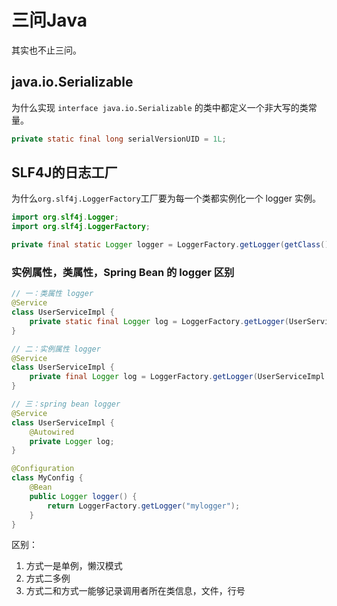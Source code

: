 # 三问Java


其实也不止三问。

## java.io.Serializable

为什么实现 `interface java.io.Serializable` 的类中都定义一个非大写的类常量。

```java
private static final long serialVersionUID = 1L;
```

## SLF4J的日志工厂

为什么`org.slf4j.LoggerFactory`工厂要为每一个类都实例化一个 logger 实例。

```java
import org.slf4j.Logger;
import org.slf4j.LoggerFactory;

private final static Logger logger = LoggerFactory.getLogger(getClass());
```

### 实例属性，类属性，Spring Bean 的 logger 区别

```java
// 一：类属性 logger
@Service
class UserServiceImpl {
    private static final Logger log = LoggerFactory.getLogger(UserServiceImpl.class);
}

// 二：实例属性 logger
@Service
class UserServiceImpl {
    private final Logger log = LoggerFactory.getLogger(UserServiceImpl.class);
}

// 三：spring bean logger
@Service
class UserServiceImpl {
    @Autowired
    private Logger log;
}

@Configuration
class MyConfig {
    @Bean
    public Logger logger() {
        return LoggerFactory.getLogger("mylogger");
    }
}
```

区别：

1. 方式一是单例，懒汉模式
2. 方式二多例
3. 方式二和方式一能够记录调用者所在类信息，文件，行号

